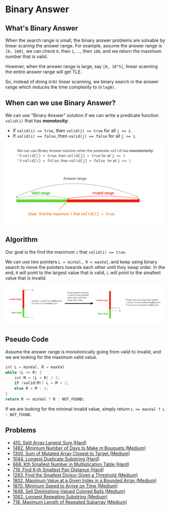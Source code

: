 # Binary Answer

## What's Binary Answer
When the search range is small, the binary answer problems are solvable by linear scaning the answer range. For example, assume the answer range is `[0, 100]`, we can check `0`, then `1`, ..., then `100`, and we return the maximum number that is valid.

However, when the answer range is large, say `[0, 10^5]`, linear scanning the entire answer range will get TLE. 

So, instead of doing `O(N)` linear scanning, we binary search in the answer range which reduces the time complexity to `O(logN)`.

## When can we use Binary Answer?

We can use "Binary Answer" solution if we can write a predicate function `valid(i)` that has **monotocity**:

* If `valid(i) == true`, then `valid(j) == true` for all `j <= i`.
* If `valid(i) == false`, then `valid(j) == false` for all `j >= i`.

![](.gitbook/assets/binary-answer-1.png)

## Algorithm

Our goal is the find the maximum `i` that `valid(i) == true`.

We can use two pointers `L = minVal, R = maxVal`, and keep using binary search to move the pointers towards each other until they swap order. In the end, `R` will point to the largest value that is valid, `L` will point to the smallest value that is invalid.

![](.gitbook/assets/binary-answer-2.png)

## Pseudo Code

Assume the answer range is monotonically going from valid to invalid, and we are looking for the maximum valid value.

```cpp
int L = minVal, R = maxVal
while (L <= R) {
    int M = (L + R) / 2;
    if (valid(M)) L = M + 1;
    else R = M - 1;
}
return R >= minVal ? R : NOT_FOUND;
```

If we are looking for the minimal invalid value, simply return `L <= maxVal ? L : NOT_FOUND`.

## Problems

* [410. Split Array Largest Sum \(Hard\)](https://leetcode.com/problems/split-array-largest-sum/)
* [1482. Minimum Number of Days to Make m Bouquets \(Medium\)](https://leetcode.com/problems/minimum-number-of-days-to-make-m-bouquets/)
* [1300. Sum of Mutated Array Closest to Target \(Medium\)](https://leetcode.com/problems/sum-of-mutated-array-closest-to-target/)
* [1044. Longest Duplicate Substring \(Hard\)](https://leetcode.com/problems/longest-duplicate-substring/)
* [668. Kth Smallest Number in Multiplication Table (Hard)](https://leetcode.com/problems/kth-smallest-number-in-multiplication-table/)
* [719. Find K-th Smallest Pair Distance (Hard)](https://leetcode.com/problems/find-k-th-smallest-pair-distance/)
* [1283. Find the Smallest Divisor Given a Threshold (Medium)](https://leetcode.com/problems/find-the-smallest-divisor-given-a-threshold/)
* [1802. Maximum Value at a Given Index in a Bounded Array (Medium)](https://leetcode.com/problems/maximum-value-at-a-given-index-in-a-bounded-array/)
* [1870. Minimum Speed to Arrive on Time (Medium)](https://leetcode.com/problems/minimum-speed-to-arrive-on-time/)
* [1648. Sell Diminishing-Valued Colored Balls (Medium)](https://leetcode.com/problems/sell-diminishing-valued-colored-balls/)
* [1062. Longest Repeating Substring (Medium)](https://leetcode.com/problems/longest-repeating-substring/)
* [718. Maximum Length of Repeated Subarray (Medium)](https://leetcode.com/problems/maximum-length-of-repeated-subarray/)